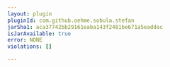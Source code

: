 ```yaml
---
layout: plugin
pluginId: com.github.oehme.sobula.stefan
jarSha1: aca37742bb29161eaba143f2481be671a5eaddac
isJarAvailable: true
error: NONE
violations: []

---
```

